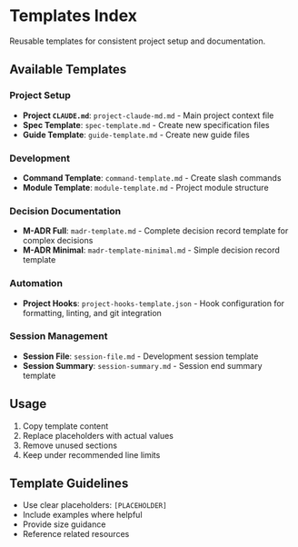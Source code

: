 # Templates Index

Reusable templates for consistent project setup and documentation.

## Available Templates

### Project Setup

- **Project `CLAUDE.md`**: `project-claude-md.md` - Main project context file
- **Spec Template**: `spec-template.md` - Create new specification files
- **Guide Template**: `guide-template.md` - Create new guide files

### Development

- **Command Template**: `command-template.md` - Create slash commands
- **Module Template**: `module-template.md` - Project module structure

### Decision Documentation

- **M-ADR Full**: `madr-template.md` - Complete decision record template for complex decisions
- **M-ADR Minimal**: `madr-template-minimal.md` - Simple decision record template

### Automation

- **Project Hooks**: `project-hooks-template.json` - Hook configuration for formatting, linting, and git integration

### Session Management

- **Session File**: `session-file.md` - Development session template
- **Session Summary**: `session-summary.md` - Session end summary template

## Usage

1. Copy template content
2. Replace placeholders with actual values
3. Remove unused sections
4. Keep under recommended line limits

## Template Guidelines

- Use clear placeholders: `[PLACEHOLDER]`
- Include examples where helpful
- Provide size guidance
- Reference related resources
